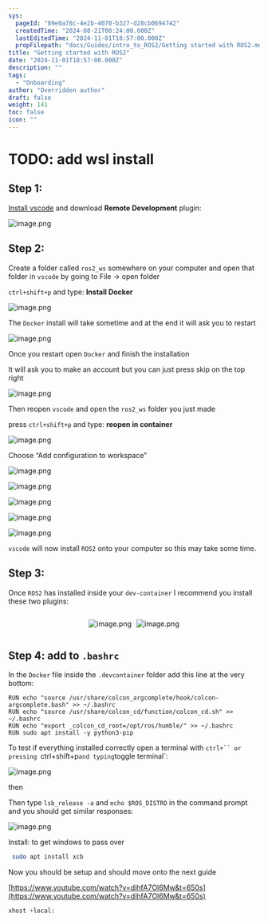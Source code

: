 ```yaml
---
sys:
  pageId: "89e0a78c-4e2b-4070-b327-d28cb0694742"
  createdTime: "2024-08-21T00:24:00.000Z"
  lastEditedTime: "2024-11-01T18:57:00.000Z"
  propFilepath: "docs/Guides/intro_to_ROS2/Getting started with ROS2.md"
title: "Getting started with ROS2"
date: "2024-11-01T18:57:00.000Z"
description: ""
tags:
  - "Onboarding"
author: "Overridden author"
draft: false
weight: 141
toc: false
icon: ""
---
```


# TODO: add wsl install

## Step 1:

[Install vscode](https://code.visualstudio.com/download) and download **Remote Development** plugin:

![image.png](https://prod-files-secure.s3.us-west-2.amazonaws.com/d518164a-d88e-44d1-a4ee-3adb3bd8bce0/efb52993-1881-4a40-b95e-6f020334f022/image.png?X-Amz-Algorithm=AWS4-HMAC-SHA256&X-Amz-Content-Sha256=UNSIGNED-PAYLOAD&X-Amz-Credential=ASIAZI2LB466YX7JXSRS%2F20250307%2Fus-west-2%2Fs3%2Faws4_request&X-Amz-Date=20250307T121358Z&X-Amz-Expires=3600&X-Amz-Security-Token=IQoJb3JpZ2luX2VjEPv%2F%2F%2F%2F%2F%2F%2F%2F%2F%2FwEaCXVzLXdlc3QtMiJGMEQCIDOgy91lMuJtJGa%2Ftdlk6I%2FflnsVmdUOUzjWnZK%2F%2FBEkAiBf5bRA6RIsGvirCyaptaT8kmSd%2BtmpkSHSjyVCma5qAir%2FAwhEEAAaDDYzNzQyMzE4MzgwNSIMkGJpN8pyB4uJy997KtwDGuioekB%2Fic8%2Fs6U%2BEaazgtZwCtH4gzkAFGLs5HoH4kUMJc3xUGEAAsfo4ERJRNpGQc3120T07JKuTaPjy2uNu%2FX74kmX0hych%2BhE%2BJqXLL9MdKJVKhIl7rR1gBxBRWPv3Wp2XJHINge7R%2BVvnFw1FEfk5xwngBZahRTOPn4WXRNGx81Vd8UO48Qi8iZN5WgESfxZM29j5AI%2FTi7jkhZHPGPH4PmgDzM6ThNSImlS57Vd8o5mCtNbEbhP9M08C9%2FJ4hwTh57F2EOEEcs5srLy8YQ00OlHSc5MDpRw7aaCY3YyhtuZrqP4353BZMfRmfwD%2B1FuL7n3IUY9PeRe40pLRomgmn2BLw6Y%2F13PuREHsn3HIi%2FJl3gDRCFD3mcjkCaWjTtiYdWjMMipJh3oN4szsKr0l8Gu7nZpMGOclbVXc4U4tz%2BHTUPOD16WxaTXK6qjFBSnj2dqXVbC4dhOZp9DheXSEZkapRS%2B8SMkzs225MLP0K8PkcPCkfYknNTpIOC1axOb9wNxEXuN7jyAAvhN5u7JM2ckQVuUklskjM%2BzLuQ3xxJlDIUWACgTDjh%2BlOqsQ1aV%2FTvD1c2Ov4BzWY8BHUNbkKstb%2B3O7T%2BDBU6nlKRjJujFAKNe0hTMLJwwwqmrvgY6pgFY4Qy87APj9HYtKLB6KUsQF27YkB1XIwEIpZ95QLxp6jgMOkDGIo3diblFJ0JIvQV54Jc5spWrOncErU7i48S2aIRuHHMhpyITn7gOfIf3l1O5yz6k%2Bxt4OY%2Bv2an5apvk0OjPoJclTMniM2KlQjEEKmxHcPNwEPn2iWLl7MK34m6pZ6MSV36QX3uL5%2FEze%2FhONrdMBJ8kV4%2F3FevbVtN0PtyfCkGB&X-Amz-Signature=a70d57c751ea90690b09b969a7ee6231ed8380c8d1cc44bae0f1813f8945fd73&X-Amz-SignedHeaders=host&x-id=GetObject)

## Step 2:

Create a folder called `ros2_ws` somewhere on your computer and open that folder in `vscode` by going to File → open folder 

`ctrl+shift+p` and type: **Install Docker**

![image.png](https://prod-files-secure.s3.us-west-2.amazonaws.com/d518164a-d88e-44d1-a4ee-3adb3bd8bce0/2269dc0e-1cd5-47ff-bceb-c04ad9b2eab0/image.png?X-Amz-Algorithm=AWS4-HMAC-SHA256&X-Amz-Content-Sha256=UNSIGNED-PAYLOAD&X-Amz-Credential=ASIAZI2LB466YX7JXSRS%2F20250307%2Fus-west-2%2Fs3%2Faws4_request&X-Amz-Date=20250307T121358Z&X-Amz-Expires=3600&X-Amz-Security-Token=IQoJb3JpZ2luX2VjEPv%2F%2F%2F%2F%2F%2F%2F%2F%2F%2FwEaCXVzLXdlc3QtMiJGMEQCIDOgy91lMuJtJGa%2Ftdlk6I%2FflnsVmdUOUzjWnZK%2F%2FBEkAiBf5bRA6RIsGvirCyaptaT8kmSd%2BtmpkSHSjyVCma5qAir%2FAwhEEAAaDDYzNzQyMzE4MzgwNSIMkGJpN8pyB4uJy997KtwDGuioekB%2Fic8%2Fs6U%2BEaazgtZwCtH4gzkAFGLs5HoH4kUMJc3xUGEAAsfo4ERJRNpGQc3120T07JKuTaPjy2uNu%2FX74kmX0hych%2BhE%2BJqXLL9MdKJVKhIl7rR1gBxBRWPv3Wp2XJHINge7R%2BVvnFw1FEfk5xwngBZahRTOPn4WXRNGx81Vd8UO48Qi8iZN5WgESfxZM29j5AI%2FTi7jkhZHPGPH4PmgDzM6ThNSImlS57Vd8o5mCtNbEbhP9M08C9%2FJ4hwTh57F2EOEEcs5srLy8YQ00OlHSc5MDpRw7aaCY3YyhtuZrqP4353BZMfRmfwD%2B1FuL7n3IUY9PeRe40pLRomgmn2BLw6Y%2F13PuREHsn3HIi%2FJl3gDRCFD3mcjkCaWjTtiYdWjMMipJh3oN4szsKr0l8Gu7nZpMGOclbVXc4U4tz%2BHTUPOD16WxaTXK6qjFBSnj2dqXVbC4dhOZp9DheXSEZkapRS%2B8SMkzs225MLP0K8PkcPCkfYknNTpIOC1axOb9wNxEXuN7jyAAvhN5u7JM2ckQVuUklskjM%2BzLuQ3xxJlDIUWACgTDjh%2BlOqsQ1aV%2FTvD1c2Ov4BzWY8BHUNbkKstb%2B3O7T%2BDBU6nlKRjJujFAKNe0hTMLJwwwqmrvgY6pgFY4Qy87APj9HYtKLB6KUsQF27YkB1XIwEIpZ95QLxp6jgMOkDGIo3diblFJ0JIvQV54Jc5spWrOncErU7i48S2aIRuHHMhpyITn7gOfIf3l1O5yz6k%2Bxt4OY%2Bv2an5apvk0OjPoJclTMniM2KlQjEEKmxHcPNwEPn2iWLl7MK34m6pZ6MSV36QX3uL5%2FEze%2FhONrdMBJ8kV4%2F3FevbVtN0PtyfCkGB&X-Amz-Signature=013bd4f8e2898d5ade1d24985f673c386c71590d9232b770a9ad419e4a01a823&X-Amz-SignedHeaders=host&x-id=GetObject)

The `Docker` install will take sometime and at the end it will ask you to restart

![image.png](https://prod-files-secure.s3.us-west-2.amazonaws.com/d518164a-d88e-44d1-a4ee-3adb3bd8bce0/ed233f78-be33-4b1f-b89c-9c346c0e961e/image.png?X-Amz-Algorithm=AWS4-HMAC-SHA256&X-Amz-Content-Sha256=UNSIGNED-PAYLOAD&X-Amz-Credential=ASIAZI2LB466YX7JXSRS%2F20250307%2Fus-west-2%2Fs3%2Faws4_request&X-Amz-Date=20250307T121358Z&X-Amz-Expires=3600&X-Amz-Security-Token=IQoJb3JpZ2luX2VjEPv%2F%2F%2F%2F%2F%2F%2F%2F%2F%2FwEaCXVzLXdlc3QtMiJGMEQCIDOgy91lMuJtJGa%2Ftdlk6I%2FflnsVmdUOUzjWnZK%2F%2FBEkAiBf5bRA6RIsGvirCyaptaT8kmSd%2BtmpkSHSjyVCma5qAir%2FAwhEEAAaDDYzNzQyMzE4MzgwNSIMkGJpN8pyB4uJy997KtwDGuioekB%2Fic8%2Fs6U%2BEaazgtZwCtH4gzkAFGLs5HoH4kUMJc3xUGEAAsfo4ERJRNpGQc3120T07JKuTaPjy2uNu%2FX74kmX0hych%2BhE%2BJqXLL9MdKJVKhIl7rR1gBxBRWPv3Wp2XJHINge7R%2BVvnFw1FEfk5xwngBZahRTOPn4WXRNGx81Vd8UO48Qi8iZN5WgESfxZM29j5AI%2FTi7jkhZHPGPH4PmgDzM6ThNSImlS57Vd8o5mCtNbEbhP9M08C9%2FJ4hwTh57F2EOEEcs5srLy8YQ00OlHSc5MDpRw7aaCY3YyhtuZrqP4353BZMfRmfwD%2B1FuL7n3IUY9PeRe40pLRomgmn2BLw6Y%2F13PuREHsn3HIi%2FJl3gDRCFD3mcjkCaWjTtiYdWjMMipJh3oN4szsKr0l8Gu7nZpMGOclbVXc4U4tz%2BHTUPOD16WxaTXK6qjFBSnj2dqXVbC4dhOZp9DheXSEZkapRS%2B8SMkzs225MLP0K8PkcPCkfYknNTpIOC1axOb9wNxEXuN7jyAAvhN5u7JM2ckQVuUklskjM%2BzLuQ3xxJlDIUWACgTDjh%2BlOqsQ1aV%2FTvD1c2Ov4BzWY8BHUNbkKstb%2B3O7T%2BDBU6nlKRjJujFAKNe0hTMLJwwwqmrvgY6pgFY4Qy87APj9HYtKLB6KUsQF27YkB1XIwEIpZ95QLxp6jgMOkDGIo3diblFJ0JIvQV54Jc5spWrOncErU7i48S2aIRuHHMhpyITn7gOfIf3l1O5yz6k%2Bxt4OY%2Bv2an5apvk0OjPoJclTMniM2KlQjEEKmxHcPNwEPn2iWLl7MK34m6pZ6MSV36QX3uL5%2FEze%2FhONrdMBJ8kV4%2F3FevbVtN0PtyfCkGB&X-Amz-Signature=10970f6059f531709a363906b9ebfeee4c684c02c38c2087707040eef844d1f6&X-Amz-SignedHeaders=host&x-id=GetObject)

Once you restart open `Docker` and finish the installation

It will ask you to make an account but you can just press skip on the top right

![image.png](https://prod-files-secure.s3.us-west-2.amazonaws.com/d518164a-d88e-44d1-a4ee-3adb3bd8bce0/21010ad9-1659-4fd9-9f59-9932a09b2a3d/image.png?X-Amz-Algorithm=AWS4-HMAC-SHA256&X-Amz-Content-Sha256=UNSIGNED-PAYLOAD&X-Amz-Credential=ASIAZI2LB466YX7JXSRS%2F20250307%2Fus-west-2%2Fs3%2Faws4_request&X-Amz-Date=20250307T121358Z&X-Amz-Expires=3600&X-Amz-Security-Token=IQoJb3JpZ2luX2VjEPv%2F%2F%2F%2F%2F%2F%2F%2F%2F%2FwEaCXVzLXdlc3QtMiJGMEQCIDOgy91lMuJtJGa%2Ftdlk6I%2FflnsVmdUOUzjWnZK%2F%2FBEkAiBf5bRA6RIsGvirCyaptaT8kmSd%2BtmpkSHSjyVCma5qAir%2FAwhEEAAaDDYzNzQyMzE4MzgwNSIMkGJpN8pyB4uJy997KtwDGuioekB%2Fic8%2Fs6U%2BEaazgtZwCtH4gzkAFGLs5HoH4kUMJc3xUGEAAsfo4ERJRNpGQc3120T07JKuTaPjy2uNu%2FX74kmX0hych%2BhE%2BJqXLL9MdKJVKhIl7rR1gBxBRWPv3Wp2XJHINge7R%2BVvnFw1FEfk5xwngBZahRTOPn4WXRNGx81Vd8UO48Qi8iZN5WgESfxZM29j5AI%2FTi7jkhZHPGPH4PmgDzM6ThNSImlS57Vd8o5mCtNbEbhP9M08C9%2FJ4hwTh57F2EOEEcs5srLy8YQ00OlHSc5MDpRw7aaCY3YyhtuZrqP4353BZMfRmfwD%2B1FuL7n3IUY9PeRe40pLRomgmn2BLw6Y%2F13PuREHsn3HIi%2FJl3gDRCFD3mcjkCaWjTtiYdWjMMipJh3oN4szsKr0l8Gu7nZpMGOclbVXc4U4tz%2BHTUPOD16WxaTXK6qjFBSnj2dqXVbC4dhOZp9DheXSEZkapRS%2B8SMkzs225MLP0K8PkcPCkfYknNTpIOC1axOb9wNxEXuN7jyAAvhN5u7JM2ckQVuUklskjM%2BzLuQ3xxJlDIUWACgTDjh%2BlOqsQ1aV%2FTvD1c2Ov4BzWY8BHUNbkKstb%2B3O7T%2BDBU6nlKRjJujFAKNe0hTMLJwwwqmrvgY6pgFY4Qy87APj9HYtKLB6KUsQF27YkB1XIwEIpZ95QLxp6jgMOkDGIo3diblFJ0JIvQV54Jc5spWrOncErU7i48S2aIRuHHMhpyITn7gOfIf3l1O5yz6k%2Bxt4OY%2Bv2an5apvk0OjPoJclTMniM2KlQjEEKmxHcPNwEPn2iWLl7MK34m6pZ6MSV36QX3uL5%2FEze%2FhONrdMBJ8kV4%2F3FevbVtN0PtyfCkGB&X-Amz-Signature=5b53935d270f8ddc6d579a96bb1c2ec7d05aae04432a56317371fae793c695f0&X-Amz-SignedHeaders=host&x-id=GetObject)

Then reopen `vscode` and open the `ros2_ws` folder you just made

press `ctrl+shift+p` and type: **reopen in container**

![image.png](https://prod-files-secure.s3.us-west-2.amazonaws.com/d518164a-d88e-44d1-a4ee-3adb3bd8bce0/4e93b8c2-41ad-488c-8095-c74205196118/image.png?X-Amz-Algorithm=AWS4-HMAC-SHA256&X-Amz-Content-Sha256=UNSIGNED-PAYLOAD&X-Amz-Credential=ASIAZI2LB466YX7JXSRS%2F20250307%2Fus-west-2%2Fs3%2Faws4_request&X-Amz-Date=20250307T121358Z&X-Amz-Expires=3600&X-Amz-Security-Token=IQoJb3JpZ2luX2VjEPv%2F%2F%2F%2F%2F%2F%2F%2F%2F%2FwEaCXVzLXdlc3QtMiJGMEQCIDOgy91lMuJtJGa%2Ftdlk6I%2FflnsVmdUOUzjWnZK%2F%2FBEkAiBf5bRA6RIsGvirCyaptaT8kmSd%2BtmpkSHSjyVCma5qAir%2FAwhEEAAaDDYzNzQyMzE4MzgwNSIMkGJpN8pyB4uJy997KtwDGuioekB%2Fic8%2Fs6U%2BEaazgtZwCtH4gzkAFGLs5HoH4kUMJc3xUGEAAsfo4ERJRNpGQc3120T07JKuTaPjy2uNu%2FX74kmX0hych%2BhE%2BJqXLL9MdKJVKhIl7rR1gBxBRWPv3Wp2XJHINge7R%2BVvnFw1FEfk5xwngBZahRTOPn4WXRNGx81Vd8UO48Qi8iZN5WgESfxZM29j5AI%2FTi7jkhZHPGPH4PmgDzM6ThNSImlS57Vd8o5mCtNbEbhP9M08C9%2FJ4hwTh57F2EOEEcs5srLy8YQ00OlHSc5MDpRw7aaCY3YyhtuZrqP4353BZMfRmfwD%2B1FuL7n3IUY9PeRe40pLRomgmn2BLw6Y%2F13PuREHsn3HIi%2FJl3gDRCFD3mcjkCaWjTtiYdWjMMipJh3oN4szsKr0l8Gu7nZpMGOclbVXc4U4tz%2BHTUPOD16WxaTXK6qjFBSnj2dqXVbC4dhOZp9DheXSEZkapRS%2B8SMkzs225MLP0K8PkcPCkfYknNTpIOC1axOb9wNxEXuN7jyAAvhN5u7JM2ckQVuUklskjM%2BzLuQ3xxJlDIUWACgTDjh%2BlOqsQ1aV%2FTvD1c2Ov4BzWY8BHUNbkKstb%2B3O7T%2BDBU6nlKRjJujFAKNe0hTMLJwwwqmrvgY6pgFY4Qy87APj9HYtKLB6KUsQF27YkB1XIwEIpZ95QLxp6jgMOkDGIo3diblFJ0JIvQV54Jc5spWrOncErU7i48S2aIRuHHMhpyITn7gOfIf3l1O5yz6k%2Bxt4OY%2Bv2an5apvk0OjPoJclTMniM2KlQjEEKmxHcPNwEPn2iWLl7MK34m6pZ6MSV36QX3uL5%2FEze%2FhONrdMBJ8kV4%2F3FevbVtN0PtyfCkGB&X-Amz-Signature=1d7013bf8c4d639c15476a72508834295c1ce75fa5a8809c2f8b9c2d3009cebc&X-Amz-SignedHeaders=host&x-id=GetObject)

Choose “Add configuration to workspace”

![image.png](https://prod-files-secure.s3.us-west-2.amazonaws.com/d518164a-d88e-44d1-a4ee-3adb3bd8bce0/9560b282-5060-4989-ba37-97e7b2c22476/image.png?X-Amz-Algorithm=AWS4-HMAC-SHA256&X-Amz-Content-Sha256=UNSIGNED-PAYLOAD&X-Amz-Credential=ASIAZI2LB466YX7JXSRS%2F20250307%2Fus-west-2%2Fs3%2Faws4_request&X-Amz-Date=20250307T121358Z&X-Amz-Expires=3600&X-Amz-Security-Token=IQoJb3JpZ2luX2VjEPv%2F%2F%2F%2F%2F%2F%2F%2F%2F%2FwEaCXVzLXdlc3QtMiJGMEQCIDOgy91lMuJtJGa%2Ftdlk6I%2FflnsVmdUOUzjWnZK%2F%2FBEkAiBf5bRA6RIsGvirCyaptaT8kmSd%2BtmpkSHSjyVCma5qAir%2FAwhEEAAaDDYzNzQyMzE4MzgwNSIMkGJpN8pyB4uJy997KtwDGuioekB%2Fic8%2Fs6U%2BEaazgtZwCtH4gzkAFGLs5HoH4kUMJc3xUGEAAsfo4ERJRNpGQc3120T07JKuTaPjy2uNu%2FX74kmX0hych%2BhE%2BJqXLL9MdKJVKhIl7rR1gBxBRWPv3Wp2XJHINge7R%2BVvnFw1FEfk5xwngBZahRTOPn4WXRNGx81Vd8UO48Qi8iZN5WgESfxZM29j5AI%2FTi7jkhZHPGPH4PmgDzM6ThNSImlS57Vd8o5mCtNbEbhP9M08C9%2FJ4hwTh57F2EOEEcs5srLy8YQ00OlHSc5MDpRw7aaCY3YyhtuZrqP4353BZMfRmfwD%2B1FuL7n3IUY9PeRe40pLRomgmn2BLw6Y%2F13PuREHsn3HIi%2FJl3gDRCFD3mcjkCaWjTtiYdWjMMipJh3oN4szsKr0l8Gu7nZpMGOclbVXc4U4tz%2BHTUPOD16WxaTXK6qjFBSnj2dqXVbC4dhOZp9DheXSEZkapRS%2B8SMkzs225MLP0K8PkcPCkfYknNTpIOC1axOb9wNxEXuN7jyAAvhN5u7JM2ckQVuUklskjM%2BzLuQ3xxJlDIUWACgTDjh%2BlOqsQ1aV%2FTvD1c2Ov4BzWY8BHUNbkKstb%2B3O7T%2BDBU6nlKRjJujFAKNe0hTMLJwwwqmrvgY6pgFY4Qy87APj9HYtKLB6KUsQF27YkB1XIwEIpZ95QLxp6jgMOkDGIo3diblFJ0JIvQV54Jc5spWrOncErU7i48S2aIRuHHMhpyITn7gOfIf3l1O5yz6k%2Bxt4OY%2Bv2an5apvk0OjPoJclTMniM2KlQjEEKmxHcPNwEPn2iWLl7MK34m6pZ6MSV36QX3uL5%2FEze%2FhONrdMBJ8kV4%2F3FevbVtN0PtyfCkGB&X-Amz-Signature=d49dadb29fc016bcf69ffda6f633b77599369789f725994405792feb688346a7&X-Amz-SignedHeaders=host&x-id=GetObject)

![image.png](https://prod-files-secure.s3.us-west-2.amazonaws.com/d518164a-d88e-44d1-a4ee-3adb3bd8bce0/2ee63f81-886b-48e8-a553-dc6e5eac99e4/image.png?X-Amz-Algorithm=AWS4-HMAC-SHA256&X-Amz-Content-Sha256=UNSIGNED-PAYLOAD&X-Amz-Credential=ASIAZI2LB466YX7JXSRS%2F20250307%2Fus-west-2%2Fs3%2Faws4_request&X-Amz-Date=20250307T121358Z&X-Amz-Expires=3600&X-Amz-Security-Token=IQoJb3JpZ2luX2VjEPv%2F%2F%2F%2F%2F%2F%2F%2F%2F%2FwEaCXVzLXdlc3QtMiJGMEQCIDOgy91lMuJtJGa%2Ftdlk6I%2FflnsVmdUOUzjWnZK%2F%2FBEkAiBf5bRA6RIsGvirCyaptaT8kmSd%2BtmpkSHSjyVCma5qAir%2FAwhEEAAaDDYzNzQyMzE4MzgwNSIMkGJpN8pyB4uJy997KtwDGuioekB%2Fic8%2Fs6U%2BEaazgtZwCtH4gzkAFGLs5HoH4kUMJc3xUGEAAsfo4ERJRNpGQc3120T07JKuTaPjy2uNu%2FX74kmX0hych%2BhE%2BJqXLL9MdKJVKhIl7rR1gBxBRWPv3Wp2XJHINge7R%2BVvnFw1FEfk5xwngBZahRTOPn4WXRNGx81Vd8UO48Qi8iZN5WgESfxZM29j5AI%2FTi7jkhZHPGPH4PmgDzM6ThNSImlS57Vd8o5mCtNbEbhP9M08C9%2FJ4hwTh57F2EOEEcs5srLy8YQ00OlHSc5MDpRw7aaCY3YyhtuZrqP4353BZMfRmfwD%2B1FuL7n3IUY9PeRe40pLRomgmn2BLw6Y%2F13PuREHsn3HIi%2FJl3gDRCFD3mcjkCaWjTtiYdWjMMipJh3oN4szsKr0l8Gu7nZpMGOclbVXc4U4tz%2BHTUPOD16WxaTXK6qjFBSnj2dqXVbC4dhOZp9DheXSEZkapRS%2B8SMkzs225MLP0K8PkcPCkfYknNTpIOC1axOb9wNxEXuN7jyAAvhN5u7JM2ckQVuUklskjM%2BzLuQ3xxJlDIUWACgTDjh%2BlOqsQ1aV%2FTvD1c2Ov4BzWY8BHUNbkKstb%2B3O7T%2BDBU6nlKRjJujFAKNe0hTMLJwwwqmrvgY6pgFY4Qy87APj9HYtKLB6KUsQF27YkB1XIwEIpZ95QLxp6jgMOkDGIo3diblFJ0JIvQV54Jc5spWrOncErU7i48S2aIRuHHMhpyITn7gOfIf3l1O5yz6k%2Bxt4OY%2Bv2an5apvk0OjPoJclTMniM2KlQjEEKmxHcPNwEPn2iWLl7MK34m6pZ6MSV36QX3uL5%2FEze%2FhONrdMBJ8kV4%2F3FevbVtN0PtyfCkGB&X-Amz-Signature=d3ef7e0180f74624573bd3abc30e9212cd32385946b11e5b4e6141fd14f93fb0&X-Amz-SignedHeaders=host&x-id=GetObject)

![image.png](https://prod-files-secure.s3.us-west-2.amazonaws.com/d518164a-d88e-44d1-a4ee-3adb3bd8bce0/ae1580b2-b048-407e-aed9-b584224a7a04/image.png?X-Amz-Algorithm=AWS4-HMAC-SHA256&X-Amz-Content-Sha256=UNSIGNED-PAYLOAD&X-Amz-Credential=ASIAZI2LB466YX7JXSRS%2F20250307%2Fus-west-2%2Fs3%2Faws4_request&X-Amz-Date=20250307T121358Z&X-Amz-Expires=3600&X-Amz-Security-Token=IQoJb3JpZ2luX2VjEPv%2F%2F%2F%2F%2F%2F%2F%2F%2F%2FwEaCXVzLXdlc3QtMiJGMEQCIDOgy91lMuJtJGa%2Ftdlk6I%2FflnsVmdUOUzjWnZK%2F%2FBEkAiBf5bRA6RIsGvirCyaptaT8kmSd%2BtmpkSHSjyVCma5qAir%2FAwhEEAAaDDYzNzQyMzE4MzgwNSIMkGJpN8pyB4uJy997KtwDGuioekB%2Fic8%2Fs6U%2BEaazgtZwCtH4gzkAFGLs5HoH4kUMJc3xUGEAAsfo4ERJRNpGQc3120T07JKuTaPjy2uNu%2FX74kmX0hych%2BhE%2BJqXLL9MdKJVKhIl7rR1gBxBRWPv3Wp2XJHINge7R%2BVvnFw1FEfk5xwngBZahRTOPn4WXRNGx81Vd8UO48Qi8iZN5WgESfxZM29j5AI%2FTi7jkhZHPGPH4PmgDzM6ThNSImlS57Vd8o5mCtNbEbhP9M08C9%2FJ4hwTh57F2EOEEcs5srLy8YQ00OlHSc5MDpRw7aaCY3YyhtuZrqP4353BZMfRmfwD%2B1FuL7n3IUY9PeRe40pLRomgmn2BLw6Y%2F13PuREHsn3HIi%2FJl3gDRCFD3mcjkCaWjTtiYdWjMMipJh3oN4szsKr0l8Gu7nZpMGOclbVXc4U4tz%2BHTUPOD16WxaTXK6qjFBSnj2dqXVbC4dhOZp9DheXSEZkapRS%2B8SMkzs225MLP0K8PkcPCkfYknNTpIOC1axOb9wNxEXuN7jyAAvhN5u7JM2ckQVuUklskjM%2BzLuQ3xxJlDIUWACgTDjh%2BlOqsQ1aV%2FTvD1c2Ov4BzWY8BHUNbkKstb%2B3O7T%2BDBU6nlKRjJujFAKNe0hTMLJwwwqmrvgY6pgFY4Qy87APj9HYtKLB6KUsQF27YkB1XIwEIpZ95QLxp6jgMOkDGIo3diblFJ0JIvQV54Jc5spWrOncErU7i48S2aIRuHHMhpyITn7gOfIf3l1O5yz6k%2Bxt4OY%2Bv2an5apvk0OjPoJclTMniM2KlQjEEKmxHcPNwEPn2iWLl7MK34m6pZ6MSV36QX3uL5%2FEze%2FhONrdMBJ8kV4%2F3FevbVtN0PtyfCkGB&X-Amz-Signature=3f24c1319d111d7f214055293253f665dea266a4bc833b62e157a9d42c62966d&X-Amz-SignedHeaders=host&x-id=GetObject)

![image.png](https://prod-files-secure.s3.us-west-2.amazonaws.com/d518164a-d88e-44d1-a4ee-3adb3bd8bce0/53255b28-f75e-430f-b9e3-c0ac8577e42b/image.png?X-Amz-Algorithm=AWS4-HMAC-SHA256&X-Amz-Content-Sha256=UNSIGNED-PAYLOAD&X-Amz-Credential=ASIAZI2LB466YX7JXSRS%2F20250307%2Fus-west-2%2Fs3%2Faws4_request&X-Amz-Date=20250307T121358Z&X-Amz-Expires=3600&X-Amz-Security-Token=IQoJb3JpZ2luX2VjEPv%2F%2F%2F%2F%2F%2F%2F%2F%2F%2FwEaCXVzLXdlc3QtMiJGMEQCIDOgy91lMuJtJGa%2Ftdlk6I%2FflnsVmdUOUzjWnZK%2F%2FBEkAiBf5bRA6RIsGvirCyaptaT8kmSd%2BtmpkSHSjyVCma5qAir%2FAwhEEAAaDDYzNzQyMzE4MzgwNSIMkGJpN8pyB4uJy997KtwDGuioekB%2Fic8%2Fs6U%2BEaazgtZwCtH4gzkAFGLs5HoH4kUMJc3xUGEAAsfo4ERJRNpGQc3120T07JKuTaPjy2uNu%2FX74kmX0hych%2BhE%2BJqXLL9MdKJVKhIl7rR1gBxBRWPv3Wp2XJHINge7R%2BVvnFw1FEfk5xwngBZahRTOPn4WXRNGx81Vd8UO48Qi8iZN5WgESfxZM29j5AI%2FTi7jkhZHPGPH4PmgDzM6ThNSImlS57Vd8o5mCtNbEbhP9M08C9%2FJ4hwTh57F2EOEEcs5srLy8YQ00OlHSc5MDpRw7aaCY3YyhtuZrqP4353BZMfRmfwD%2B1FuL7n3IUY9PeRe40pLRomgmn2BLw6Y%2F13PuREHsn3HIi%2FJl3gDRCFD3mcjkCaWjTtiYdWjMMipJh3oN4szsKr0l8Gu7nZpMGOclbVXc4U4tz%2BHTUPOD16WxaTXK6qjFBSnj2dqXVbC4dhOZp9DheXSEZkapRS%2B8SMkzs225MLP0K8PkcPCkfYknNTpIOC1axOb9wNxEXuN7jyAAvhN5u7JM2ckQVuUklskjM%2BzLuQ3xxJlDIUWACgTDjh%2BlOqsQ1aV%2FTvD1c2Ov4BzWY8BHUNbkKstb%2B3O7T%2BDBU6nlKRjJujFAKNe0hTMLJwwwqmrvgY6pgFY4Qy87APj9HYtKLB6KUsQF27YkB1XIwEIpZ95QLxp6jgMOkDGIo3diblFJ0JIvQV54Jc5spWrOncErU7i48S2aIRuHHMhpyITn7gOfIf3l1O5yz6k%2Bxt4OY%2Bv2an5apvk0OjPoJclTMniM2KlQjEEKmxHcPNwEPn2iWLl7MK34m6pZ6MSV36QX3uL5%2FEze%2FhONrdMBJ8kV4%2F3FevbVtN0PtyfCkGB&X-Amz-Signature=c9d5fb34ec5c6ee095a630b57758c43f82082cd6126f03bea02f28eb55628e8d&X-Amz-SignedHeaders=host&x-id=GetObject)

![image.png](https://prod-files-secure.s3.us-west-2.amazonaws.com/d518164a-d88e-44d1-a4ee-3adb3bd8bce0/7c562767-5af9-4ffb-97d1-327bcdf4ee00/image.png?X-Amz-Algorithm=AWS4-HMAC-SHA256&X-Amz-Content-Sha256=UNSIGNED-PAYLOAD&X-Amz-Credential=ASIAZI2LB466YX7JXSRS%2F20250307%2Fus-west-2%2Fs3%2Faws4_request&X-Amz-Date=20250307T121358Z&X-Amz-Expires=3600&X-Amz-Security-Token=IQoJb3JpZ2luX2VjEPv%2F%2F%2F%2F%2F%2F%2F%2F%2F%2FwEaCXVzLXdlc3QtMiJGMEQCIDOgy91lMuJtJGa%2Ftdlk6I%2FflnsVmdUOUzjWnZK%2F%2FBEkAiBf5bRA6RIsGvirCyaptaT8kmSd%2BtmpkSHSjyVCma5qAir%2FAwhEEAAaDDYzNzQyMzE4MzgwNSIMkGJpN8pyB4uJy997KtwDGuioekB%2Fic8%2Fs6U%2BEaazgtZwCtH4gzkAFGLs5HoH4kUMJc3xUGEAAsfo4ERJRNpGQc3120T07JKuTaPjy2uNu%2FX74kmX0hych%2BhE%2BJqXLL9MdKJVKhIl7rR1gBxBRWPv3Wp2XJHINge7R%2BVvnFw1FEfk5xwngBZahRTOPn4WXRNGx81Vd8UO48Qi8iZN5WgESfxZM29j5AI%2FTi7jkhZHPGPH4PmgDzM6ThNSImlS57Vd8o5mCtNbEbhP9M08C9%2FJ4hwTh57F2EOEEcs5srLy8YQ00OlHSc5MDpRw7aaCY3YyhtuZrqP4353BZMfRmfwD%2B1FuL7n3IUY9PeRe40pLRomgmn2BLw6Y%2F13PuREHsn3HIi%2FJl3gDRCFD3mcjkCaWjTtiYdWjMMipJh3oN4szsKr0l8Gu7nZpMGOclbVXc4U4tz%2BHTUPOD16WxaTXK6qjFBSnj2dqXVbC4dhOZp9DheXSEZkapRS%2B8SMkzs225MLP0K8PkcPCkfYknNTpIOC1axOb9wNxEXuN7jyAAvhN5u7JM2ckQVuUklskjM%2BzLuQ3xxJlDIUWACgTDjh%2BlOqsQ1aV%2FTvD1c2Ov4BzWY8BHUNbkKstb%2B3O7T%2BDBU6nlKRjJujFAKNe0hTMLJwwwqmrvgY6pgFY4Qy87APj9HYtKLB6KUsQF27YkB1XIwEIpZ95QLxp6jgMOkDGIo3diblFJ0JIvQV54Jc5spWrOncErU7i48S2aIRuHHMhpyITn7gOfIf3l1O5yz6k%2Bxt4OY%2Bv2an5apvk0OjPoJclTMniM2KlQjEEKmxHcPNwEPn2iWLl7MK34m6pZ6MSV36QX3uL5%2FEze%2FhONrdMBJ8kV4%2F3FevbVtN0PtyfCkGB&X-Amz-Signature=a48b14e0b4a408bdf2fc9cf189a7aa7058e2cb2556b92ad85069b44da1cd2d4a&X-Amz-SignedHeaders=host&x-id=GetObject)

`vscode` will now install `ROS2` onto your computer so this may take some time.

## Step 3:

Once `ROS2` has installed inside your `dev-container` I recommend you install these two plugins:

<div style="display: flex;flex-direction: row; column-gap:10px; max-width: 630px;justify-content: center;">
<div>

![image.png](https://prod-files-secure.s3.us-west-2.amazonaws.com/d518164a-d88e-44d1-a4ee-3adb3bd8bce0/3fc3d550-5a54-4ba1-ba6b-faa01cdb7369/image.png?X-Amz-Algorithm=AWS4-HMAC-SHA256&X-Amz-Content-Sha256=UNSIGNED-PAYLOAD&X-Amz-Credential=ASIAZI2LB466QZY577GG%2F20250307%2Fus-west-2%2Fs3%2Faws4_request&X-Amz-Date=20250307T121405Z&X-Amz-Expires=3600&X-Amz-Security-Token=IQoJb3JpZ2luX2VjEPv%2F%2F%2F%2F%2F%2F%2F%2F%2F%2FwEaCXVzLXdlc3QtMiJHMEUCIQDOEjbcweqS%2BUnUW6c0ct6ZKPjzhiXXxXJRKHNdB%2FLHogIgdQQxxztgwMBPz8GPQSKEU4jHut7IlaguSl4EX1jhhYEq%2FwMIRBAAGgw2Mzc0MjMxODM4MDUiDDjfBM6YsJSpEguaZircAzAbPG4aQuH%2Bh4TegNCb6x0HzSSMJ7GJzPdyLQBrCKWG%2B3Opf%2B7Uv7Rs2kuxdyN1eVBPIP%2B21HTRJg9q0X%2FWdz3UjR176ZnLAaZNzh%2BD7bq2RIK7seUjegFfr93VrQsvlFgGw93I1kwQtWnN5uJv9ZeKj9dl79eY0w8yADIkLlhewu54v5P4JXyuxKDmdT5M1XCCQn0t0oOcs9qPMMVovxt2vOw05id95NjurCiBGbxHgcjAsTdy4lzhCKFU0zkVT4Dy%2BKW5KnW4KJXo5DFmH6ShIfz4X160kjQ1NBxscflJ0SsVr7WTOekh5cBCmkb1qvXVGhFNhxwB2LN0GN4%2F0MxHkWcI4oAyOrgreHmpvguqLHp3DiNQqEdxk%2BW2r2%2FZI1Ug4r24BK1%2FnHJSireotp%2B%2FkKOQ56E4fWFQlD6BUlpDNWWxiFdpYwBzfHLR5yD8pbWkkO6nHy%2F1xr8GQwIX9VRThh%2FOFtBz16PYdlTMKhHRzEt63M90ogkCjCufGPv4BpFbRHp191o7a3UUUveiMA9icKCo%2FHIegves57TF3N%2BNFqapuvE%2F9deM2jcpOYyFlv1dgCpu2QNIs3qbkBNStJuNJ2TPKDMxQI%2BrbsLY%2BJmNP4NeNLdC01ByL3z%2BMMapq74GOqUBPxVcLmrzeT47dMJKj0bbBSfN6lKHrebFvbmXM3EamK%2BAq2D%2Fusca%2FdH8bPWarH6keBsxV26Ge8TGdugJrVhPAc7pWA8%2FubfhZFU1%2BiCXRib1w18rnBx2QX7jFz224BAMi%2FSMKOLTPxP5FA5BJA6XiMuwmfw7XUgqyvwIDswjWErag9L0ACjtTajYiRmyYL65YIe%2FMs2xxg45LLhKecxdx0khmg5B&X-Amz-Signature=496f9ed1fe02552632591e9d2d4abcf2cf3e47fbb7a5cd778850b9bb74477add&X-Amz-SignedHeaders=host&x-id=GetObject)

</div>
<div>

![image.png](https://prod-files-secure.s3.us-west-2.amazonaws.com/d518164a-d88e-44d1-a4ee-3adb3bd8bce0/d994cc66-13c2-4093-a5a3-f84cf4601a82/image.png?X-Amz-Algorithm=AWS4-HMAC-SHA256&X-Amz-Content-Sha256=UNSIGNED-PAYLOAD&X-Amz-Credential=ASIAZI2LB466VXFY6YXF%2F20250307%2Fus-west-2%2Fs3%2Faws4_request&X-Amz-Date=20250307T121405Z&X-Amz-Expires=3600&X-Amz-Security-Token=IQoJb3JpZ2luX2VjEPv%2F%2F%2F%2F%2F%2F%2F%2F%2F%2FwEaCXVzLXdlc3QtMiJHMEUCIFDdcaBLxQCgqYW343y7A%2BxtbC7ybKYMK2nVFyKRAHh5AiEA2TD75JOOMwPidRnpnxex%2B8S6J2fk%2F1tZyleJRd%2Fdbg8q%2FwMIRBAAGgw2Mzc0MjMxODM4MDUiDIMXpUyxtDR7JbcDySrcAy2uGPr4TbVtFT0Eh39kwpYLdwMowzYi%2B9KpHweI0mwmP2%2FNF%2FDqcCJCNHSJjRxXxnoZKC0YstZ2NXKh7VwDlAluS%2B767N4NgucqMj54naq7D3OEJb73EZ2e%2FvaOrP6MGg0J5BaN9CXeuB9hNlDWSG8GsWJ7FmslDvEXGDaw7BLJcmhawl1DwYMkTQD4vhm6YnjezoO0qNKGSW6IsZR2pAwlsciTkC%2FPGky8OLzet378lgS8NVdDrMNQP7jgg5uPmYUitxWVIiCXsyb0qorYfL%2FHMdkrlCDa8RLpyw%2BIzIvTaEGv4Ufno1Yh1vnD4nW4TFTDxZI0hgc3UmQwXw0k8jPeK9NrgikUenh2J1%2FEK2CpCsXSifTh%2B9s%2FLRHXdOlrH5xJYIb4Jsq67IAHKI2%2BBo2g%2FN%2FO6VzDxcs57qG0Wr8phKyZy8axguEOzdgt7m0ZdZIOe27B2l1sI%2FtWB2vklXEwS9VogVX6XvXUegdTnl3%2FIpWmX3IhYkO4pwEeev3tn7XozmVkZDRya0iJOyHr%2BeGRBhoR5AKmI4He3EluSIW3mYoWUoJhQszD8KukIBxWEIxH%2Bi2unfleozs%2FE7u5KsJ29FX79PmONteadVty6LQ6uHwXKOVF%2B1XFmQkpMKipq74GOqUB%2BQXc5RWLM4Mtkd61UvDBr3pM2wW2ZDQFA3W3lyPg3vPODS6zXMAQ%2BFrCPYGLbmPZ0RX9G6%2Bvjn9ZZrY0zljm%2F%2BByQodtRqw5%2Fb3bDYMYuwBqof6fzVwsPDneMh2F3exEqVlKASzlk0B3kJJko%2FIEiAOp14CWXpGMWDiNk8sdZQ%2F2ispD4Epsp5xMK6ILlRlPRXQV3pobrtcELbFKmcgxbDz2D%2B4R&X-Amz-Signature=04422c56337dec2f6aae235d920f0e3f102a847bf19b5262823b349714714e0b&X-Amz-SignedHeaders=host&x-id=GetObject)

</div>
</div>

## Step 4: add to `.bashrc`

In the `Docker` file inside the `.devcontainer` folder add this line at the very bottom: 

```docker
RUN echo "source /usr/share/colcon_argcomplete/hook/colcon-argcomplete.bash" >> ~/.bashrc
RUN echo "source /usr/share/colcon_cd/function/colcon_cd.sh" >> ~/.bashrc
RUN echo "export _colcon_cd_root=/opt/ros/humble/" >> ~/.bashrc
RUN sudo apt install -y python3-pip 
```

To test if everything installed correctly open a terminal with `ctrl+`` or pressing `ctrl+shift+p` and typing `toggle terminal`:

![image.png](https://prod-files-secure.s3.us-west-2.amazonaws.com/d518164a-d88e-44d1-a4ee-3adb3bd8bce0/6a4943d8-b04e-4c02-9a58-775f3384d1a5/image.png?X-Amz-Algorithm=AWS4-HMAC-SHA256&X-Amz-Content-Sha256=UNSIGNED-PAYLOAD&X-Amz-Credential=ASIAZI2LB466YX7JXSRS%2F20250307%2Fus-west-2%2Fs3%2Faws4_request&X-Amz-Date=20250307T121358Z&X-Amz-Expires=3600&X-Amz-Security-Token=IQoJb3JpZ2luX2VjEPv%2F%2F%2F%2F%2F%2F%2F%2F%2F%2FwEaCXVzLXdlc3QtMiJGMEQCIDOgy91lMuJtJGa%2Ftdlk6I%2FflnsVmdUOUzjWnZK%2F%2FBEkAiBf5bRA6RIsGvirCyaptaT8kmSd%2BtmpkSHSjyVCma5qAir%2FAwhEEAAaDDYzNzQyMzE4MzgwNSIMkGJpN8pyB4uJy997KtwDGuioekB%2Fic8%2Fs6U%2BEaazgtZwCtH4gzkAFGLs5HoH4kUMJc3xUGEAAsfo4ERJRNpGQc3120T07JKuTaPjy2uNu%2FX74kmX0hych%2BhE%2BJqXLL9MdKJVKhIl7rR1gBxBRWPv3Wp2XJHINge7R%2BVvnFw1FEfk5xwngBZahRTOPn4WXRNGx81Vd8UO48Qi8iZN5WgESfxZM29j5AI%2FTi7jkhZHPGPH4PmgDzM6ThNSImlS57Vd8o5mCtNbEbhP9M08C9%2FJ4hwTh57F2EOEEcs5srLy8YQ00OlHSc5MDpRw7aaCY3YyhtuZrqP4353BZMfRmfwD%2B1FuL7n3IUY9PeRe40pLRomgmn2BLw6Y%2F13PuREHsn3HIi%2FJl3gDRCFD3mcjkCaWjTtiYdWjMMipJh3oN4szsKr0l8Gu7nZpMGOclbVXc4U4tz%2BHTUPOD16WxaTXK6qjFBSnj2dqXVbC4dhOZp9DheXSEZkapRS%2B8SMkzs225MLP0K8PkcPCkfYknNTpIOC1axOb9wNxEXuN7jyAAvhN5u7JM2ckQVuUklskjM%2BzLuQ3xxJlDIUWACgTDjh%2BlOqsQ1aV%2FTvD1c2Ov4BzWY8BHUNbkKstb%2B3O7T%2BDBU6nlKRjJujFAKNe0hTMLJwwwqmrvgY6pgFY4Qy87APj9HYtKLB6KUsQF27YkB1XIwEIpZ95QLxp6jgMOkDGIo3diblFJ0JIvQV54Jc5spWrOncErU7i48S2aIRuHHMhpyITn7gOfIf3l1O5yz6k%2Bxt4OY%2Bv2an5apvk0OjPoJclTMniM2KlQjEEKmxHcPNwEPn2iWLl7MK34m6pZ6MSV36QX3uL5%2FEze%2FhONrdMBJ8kV4%2F3FevbVtN0PtyfCkGB&X-Amz-Signature=dbeecc8df627e0b55a532cfa8a36c27696a284b3a5c3a11f089a0c11ff104962&X-Amz-SignedHeaders=host&x-id=GetObject)

then 

Then type `lsb_release -a` and `echo $ROS_DISTRO` in the command prompt and you should get similar responses:

![image.png](https://prod-files-secure.s3.us-west-2.amazonaws.com/d518164a-d88e-44d1-a4ee-3adb3bd8bce0/3e635dec-a805-4e85-8b9e-d000e5b71a4e/image.png?X-Amz-Algorithm=AWS4-HMAC-SHA256&X-Amz-Content-Sha256=UNSIGNED-PAYLOAD&X-Amz-Credential=ASIAZI2LB466YX7JXSRS%2F20250307%2Fus-west-2%2Fs3%2Faws4_request&X-Amz-Date=20250307T121358Z&X-Amz-Expires=3600&X-Amz-Security-Token=IQoJb3JpZ2luX2VjEPv%2F%2F%2F%2F%2F%2F%2F%2F%2F%2FwEaCXVzLXdlc3QtMiJGMEQCIDOgy91lMuJtJGa%2Ftdlk6I%2FflnsVmdUOUzjWnZK%2F%2FBEkAiBf5bRA6RIsGvirCyaptaT8kmSd%2BtmpkSHSjyVCma5qAir%2FAwhEEAAaDDYzNzQyMzE4MzgwNSIMkGJpN8pyB4uJy997KtwDGuioekB%2Fic8%2Fs6U%2BEaazgtZwCtH4gzkAFGLs5HoH4kUMJc3xUGEAAsfo4ERJRNpGQc3120T07JKuTaPjy2uNu%2FX74kmX0hych%2BhE%2BJqXLL9MdKJVKhIl7rR1gBxBRWPv3Wp2XJHINge7R%2BVvnFw1FEfk5xwngBZahRTOPn4WXRNGx81Vd8UO48Qi8iZN5WgESfxZM29j5AI%2FTi7jkhZHPGPH4PmgDzM6ThNSImlS57Vd8o5mCtNbEbhP9M08C9%2FJ4hwTh57F2EOEEcs5srLy8YQ00OlHSc5MDpRw7aaCY3YyhtuZrqP4353BZMfRmfwD%2B1FuL7n3IUY9PeRe40pLRomgmn2BLw6Y%2F13PuREHsn3HIi%2FJl3gDRCFD3mcjkCaWjTtiYdWjMMipJh3oN4szsKr0l8Gu7nZpMGOclbVXc4U4tz%2BHTUPOD16WxaTXK6qjFBSnj2dqXVbC4dhOZp9DheXSEZkapRS%2B8SMkzs225MLP0K8PkcPCkfYknNTpIOC1axOb9wNxEXuN7jyAAvhN5u7JM2ckQVuUklskjM%2BzLuQ3xxJlDIUWACgTDjh%2BlOqsQ1aV%2FTvD1c2Ov4BzWY8BHUNbkKstb%2B3O7T%2BDBU6nlKRjJujFAKNe0hTMLJwwwqmrvgY6pgFY4Qy87APj9HYtKLB6KUsQF27YkB1XIwEIpZ95QLxp6jgMOkDGIo3diblFJ0JIvQV54Jc5spWrOncErU7i48S2aIRuHHMhpyITn7gOfIf3l1O5yz6k%2Bxt4OY%2Bv2an5apvk0OjPoJclTMniM2KlQjEEKmxHcPNwEPn2iWLl7MK34m6pZ6MSV36QX3uL5%2FEze%2FhONrdMBJ8kV4%2F3FevbVtN0PtyfCkGB&X-Amz-Signature=75b274b2d4e04262cc0b0b2407c538dfd2a33fd7e82d318200ee0575f4b0397c&X-Amz-SignedHeaders=host&x-id=GetObject)

Install:  to get windows to pass over

```bash
 sudo apt install xcb
```

Now you should be setup and should move onto the next guide 

[https://www.youtube.com/watch?v=dihfA7Ol6Mw&t=650s](https://www.youtube.com/watch?v=dihfA7Ol6Mw&t=650s)

```python
xhost +local:
```

